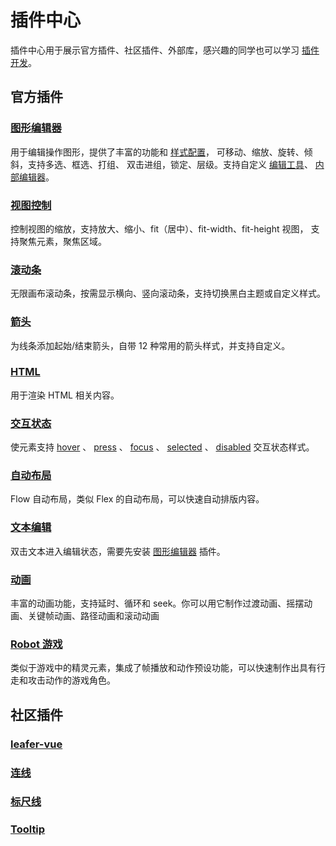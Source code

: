 # 插件中心

插件中心用于展示官方插件、社区插件、外部库，感兴趣的同学也可以学习 [插件开发](./dev.md)。

## 官方插件

### [图形编辑器](/plugin/in/editor/index.md)

用于编辑操作图形，提供了丰富的功能和 [样式配置](/plugin/in/editor/config.md)， 可移动、缩放、旋转、倾斜，支持多选、框选、打组、 双击进组，锁定、层级。支持自定义 [编辑工具](/plugin/in/editor/editOuter/register.md)、 [内部编辑器](/plugin/in/editor/editInner/register.md)。

### [视图控制](/plugin/in/view/index.md)

控制视图的缩放，支持放大、缩小、fit（居中）、fit-width、fit-height 视图， 支持聚焦元素，聚焦区域。

### [滚动条](/plugin/in/scroll/index.md)

无限画布滚动条，按需显示横向、竖向滚动条，支持切换黑白主题或自定义样式。

### [箭头](/plugin/in/arrow/index.md)

为线条添加起始/结束箭头，自带 12 种常用的箭头样式，并支持自定义。

### [HTML](/plugin/in/html/index.md)

用于渲染 HTML 相关内容。

### [交互状态](/plugin/in/state/index.md)

使元素支持 [hover](/reference/property/state/hover.md) 、 [press](/reference/property/state/press.md) 、 [focus](/reference/property/state/focus.md) 、 [selected](/reference/property/state/selected.md) 、 [disabled](/reference/property/state/disabled.md) 交互状态样式。

### [自动布局](/plugin/in/flow/index.md)

Flow 自动布局，类似 Flex 的自动布局，可以快速自动排版内容。

### [文本编辑](/plugin/in/text-editor/index.md)

双击文本进入编辑状态，需要先安装 [图形编辑器](/plugin/in/editor/index.md) 插件。

### [动画](/plugin/in/animate/index.md)

丰富的动画功能，支持延时、循环和 seek。你可以用它制作过渡动画、摇摆动画、关键帧动画、路径动画和滚动动画

### [Robot 游戏](/plugin/in/robot/index.md)

类似于游戏中的精灵元素，集成了帧播放和动作预设功能，可以快速制作出具有行走和攻击动作的游戏角色。

<!-- ## 内测插件

SVG 导出插件即将进入内测阶段 -->

## 社区插件

### [leafer-vue](https://leafer-vue.netlify.app)

### [连线](https://www.npmjs.com/package/leafer-x-connector)

### [标尺线](https://www.npmjs.com/package/leafer-x-ruler)

### [Tooltip](https://www.npmjs.com/package/leafer-x-tooltip)

